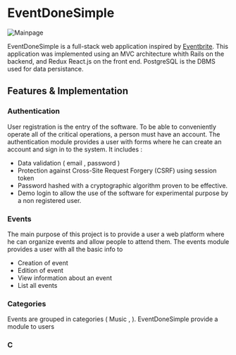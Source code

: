 # EventDoneSimple



![Mainpage](docs/img/home.jpg)

EventDoneSimple is a full-stack web application inspired by [Eventbrite](http://www.eventbrite.com). This application was implemented using an MVC architecture whith Rails on the backend, and Redux React.js on the front end. PostgreSQL is the DBMS used for data persistance.

## Features & Implementation

### Authentication

  User registration is the entry of the software. To be able to conveniently operate all of the critical operations, a person must have an account. The authentication module provides a user with forms where he can create an account and sign in to the system. It includes :

   * Data validation ( email , password  )
   * Protection against Cross-Site Request Forgery (CSRF) using session token
   * Password hashed with a cryptographic algorithm proven to be effective.
   * Demo login to allow the use of the software for experimental purpose by a non registered user.


### Events

  The main purpose of this project is to provide a user a web platform where he can organize events and allow people to attend them. The events module provides a user with all the basic info to
   * Creation of event
   * Edition of event
   * View information about an event
   * List all events

### Categories

  Events are grouped in categories ( Music ,  ). EventDoneSimple provide a module to
  users



### C
